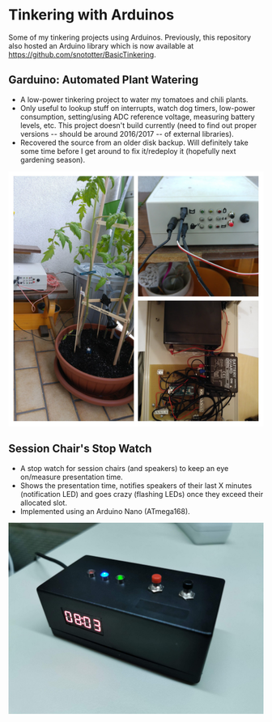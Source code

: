 # Tinkering with Arduinos
Some of my tinkering projects using Arduinos.
Previously, this repository also hosted an Arduino library which is now available at https://github.com/snototter/BasicTinkering.


## Garduino: Automated Plant Watering
* A low-power tinkering project to water my tomatoes and chili plants.
* Only useful to lookup stuff on interrupts, watch dog timers, low-power consumption, setting/using ADC reference voltage, measuring battery levels, etc. This project doesn't build currently (need to find out proper versions -- should be around 2016/2017 -- of external libraries).
* Recovered the source from an older disk backup. Will definitely take some time before I get around to fix it/redeploy it (hopefully next gardening season).

![Example image for Garduino](./Garduino/garduino.jpg "The magic watering box")


## Session Chair's Stop Watch
* A stop watch for session chairs (and speakers) to keep an eye on/measure presentation time.
* Shows the presentation time, notifies speakers of their last X minutes (notification LED) and goes crazy (flashing LEDs) once they exceed their allocated slot.
* Implemented using an Arduino Nano (ATmega168).

![Example image for Session Chair project](./SessionChairWatch/session-chair.jpg "Session Chair's Stop Watch")

